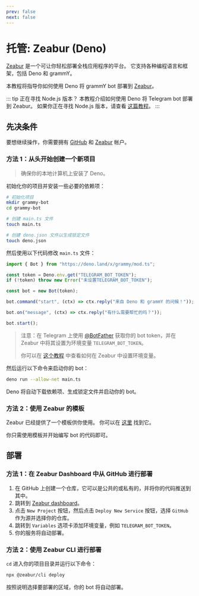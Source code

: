 ```yaml
---
prev: false
next: false
---
```


# 托管: Zeabur (Deno)

[Zeabur](https://zeabur.com) 是一个可让你轻松部署全栈应用程序的平台。
它支持各种编程语言和框架，包括 Deno 和 grammY。

本教程将指导你如何使用 Deno 将 grammY bot 部署到 [Zeabur](https://zeabur.com)。

::: tip 正在寻找 Node.js 版本？
本教程介绍如何使用 Deno 将 Telegram bot 部署到 Zeabur。
如果你正在寻找 Node.js 版本，请查看 [这篇教程](./zeabur-nodejs)。
:::

## 先决条件

要想继续操作，你需要拥有 [GitHub](https://github.com) 和 [Zeabur](https://zeabur.com) 帐户。

### 方法 1：从头开始创建一个新项目

> 确保你的本地计算机上安装了 Deno。

初始化你的项目并安装一些必要的依赖项：

```sh
# 初始化项目
mkdir grammy-bot
cd grammy-bot

# 创建 main.ts 文件
touch main.ts

# 创建 deno.json 文件以生成锁定文件
touch deno.json
```

然后使用以下代码修改 `main.ts` 文件：

```ts
import { Bot } from "https://deno.land/x/grammy/mod.ts";

const token = Deno.env.get("TELEGRAM_BOT_TOKEN");
if (!token) throw new Error("未设置TELEGRAM_BOT_TOKEN");

const bot = new Bot(token);

bot.command("start", (ctx) => ctx.reply("来自 Deno 和 grammY 的问候！"));

bot.on("message", (ctx) => ctx.reply("有什么需要帮忙的吗？"));

bot.start();
```

> 注意：在 Telegram 上使用 [@BotFather](https://t.me/BotFather) 获取你的 bot token，并在 Zeabur 中将其设置为环境变量 `TELEGRAM_BOT_TOKEN`。
>
> 你可以在 [这个教程](https://zeabur.com/docs/zh-CN/deploy/variables) 中查看如何在 Zeabur 中设置环境变量。

然后运行以下命令来启动你的 bot：

```sh
deno run --allow-net main.ts
```

Deno 将自动下载依赖项、生成锁定文件并启动你的 bot。

### 方法 2：使用 Zeabur 的模板

Zeabur 已经提供了一个模板供你使用。
你可以在 [这里](https://github.com/zeabur/deno-telegram-bot-starter) 找到它。

你只需使用模板并开始编写 bot 的代码即可。

## 部署

### 方法 1：在 Zeabur Dashboard 中从 GitHub 进行部署

1. 在 GitHub 上创建一个仓库，它可以是公共的或私有的，并将你的代码推送到其中。
2. 跳转到 [Zeabur dashboard](https://dash.zeabur.com)。
3. 点击 `New Project` 按钮，然后点击 `Deploy New Service` 按钮，选择 `GitHub` 作为源并选择你的仓库。
4. 跳转到 `Variables` 选项卡添加环境变量，例如 `TELEGRAM_BOT_TOKEN`。
5. 你的服务将自动部署。

### 方法 2：使用 Zeabur CLI 进行部署

`cd` 进入你的项目目录并运行以下命令：

```sh
npx @zeabur/cli deploy
```

按照说明选择要部署的区域，你的 bot 将自动部署。

